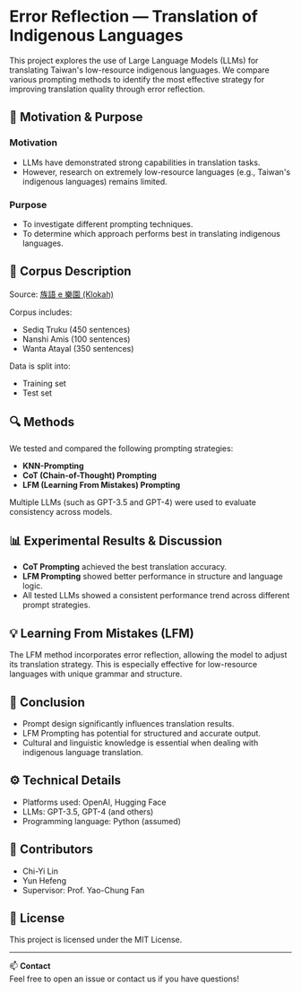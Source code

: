 # Error Reflection — Translation of Indigenous Languages

This project explores the use of Large Language Models (LLMs) for translating Taiwan's low-resource indigenous languages. We compare various prompting methods to identify the most effective strategy for improving translation quality through error reflection.

## 🎯 Motivation & Purpose

### Motivation
- LLMs have demonstrated strong capabilities in translation tasks.
- However, research on extremely low-resource languages (e.g., Taiwan's indigenous languages) remains limited.

### Purpose
- To investigate different prompting techniques.
- To determine which approach performs best in translating indigenous languages.

## 🧾 Corpus Description

Source: [族語 e 樂園 (Klokah)](https://web.klokah.tw/)

Corpus includes:
- Sediq Truku (450 sentences)
- Nanshi Amis (100 sentences)
- Wanta Atayal (350 sentences)

Data is split into:
- Training set
- Test set

## 🔍 Methods

We tested and compared the following prompting strategies:
- **KNN-Prompting**
- **CoT (Chain-of-Thought) Prompting**
- **LFM (Learning From Mistakes) Prompting**

Multiple LLMs (such as GPT-3.5 and GPT-4) were used to evaluate consistency across models.

## 📊 Experimental Results & Discussion

- **CoT Prompting** achieved the best translation accuracy.
- **LFM Prompting** showed better performance in structure and language logic.
- All tested LLMs showed a consistent performance trend across different prompt strategies.

## 💡 Learning From Mistakes (LFM)

The LFM method incorporates error reflection, allowing the model to adjust its translation strategy. This is especially effective for low-resource languages with unique grammar and structure.

## 🧠 Conclusion

- Prompt design significantly influences translation results.
- LFM Prompting has potential for structured and accurate output.
- Cultural and linguistic knowledge is essential when dealing with indigenous language translation.

## ⚙️ Technical Details

- Platforms used: OpenAI, Hugging Face
- LLMs: GPT-3.5, GPT-4 (and others)
- Programming language: Python (assumed)

## 👥 Contributors

- Chi-Yi Lin
- Yun Hefeng  
- Supervisor: Prof. Yao-Chung Fan

## 📄 License

This project is licensed under the MIT License.

---

📫 **Contact**  
Feel free to open an issue or contact us if you have questions!

